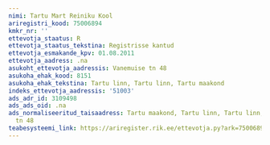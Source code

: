 ```yaml
---
nimi: Tartu Mart Reiniku Kool
ariregistri_kood: 75006894
kmkr_nr: ''
ettevotja_staatus: R
ettevotja_staatus_tekstina: Registrisse kantud
ettevotja_esmakande_kpv: 01.08.2011
ettevotja_aadress: .na
asukoht_ettevotja_aadressis: Vanemuise tn 48
asukoha_ehak_kood: 8151
asukoha_ehak_tekstina: Tartu linn, Tartu linn, Tartu maakond
indeks_ettevotja_aadressis: '51003'
ads_adr_id: 3109498
ads_ads_oid: .na
ads_normaliseeritud_taisaadress: Tartu maakond, Tartu linn, Tartu linn, Vanemuise
  tn 48
teabesysteemi_link: https://ariregister.rik.ee/ettevotja.py?ark=75006894&ref=rekvisiidid
---
```

